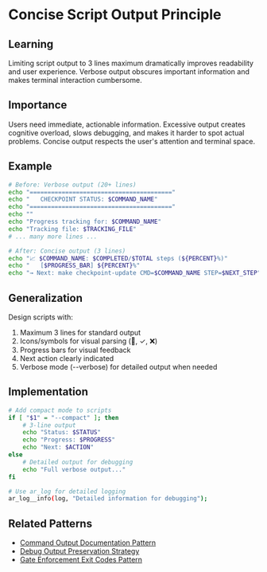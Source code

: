 # Concise Script Output Principle

## Learning
Limiting script output to 3 lines maximum dramatically improves readability and user experience. Verbose output obscures important information and makes terminal interaction cumbersome.

## Importance
Users need immediate, actionable information. Excessive output creates cognitive overload, slows debugging, and makes it harder to spot actual problems. Concise output respects the user's attention and terminal space.

## Example
```bash
# Before: Verbose output (20+ lines)
echo "========================================" 
echo "   CHECKPOINT STATUS: $COMMAND_NAME"
echo "========================================"
echo ""
echo "Progress tracking for: $COMMAND_NAME"
echo "Tracking file: $TRACKING_FILE"
# ... many more lines ...

# After: Concise output (3 lines)
echo "📈 $COMMAND_NAME: $COMPLETED/$TOTAL steps (${PERCENT}%)"
echo "   [$PROGRESS_BAR] ${PERCENT}%"
echo "→ Next: make checkpoint-update CMD=$COMMAND_NAME STEP=$NEXT_STEP"
```

## Generalization
Design scripts with:
1. Maximum 3 lines for standard output
2. Icons/symbols for visual parsing (📍, ✓, ❌)
3. Progress bars for visual feedback
4. Next action clearly indicated
5. Verbose mode (--verbose) for detailed output when needed

## Implementation
```bash
# Add compact mode to scripts
if [ "$1" = "--compact" ]; then
    # 3-line output
    echo "Status: $STATUS"
    echo "Progress: $PROGRESS"
    echo "Next: $ACTION"
else
    # Detailed output for debugging
    echo "Full verbose output..."
fi

# Use ar_log for detailed logging
ar_log__info(log, "Detailed information for debugging");
```

## Related Patterns
- [Command Output Documentation Pattern](command-output-documentation-pattern.md)
- [Debug Output Preservation Strategy](debug-output-preservation-strategy.md)
- [Gate Enforcement Exit Codes Pattern](gate-enforcement-exit-codes-pattern.md)